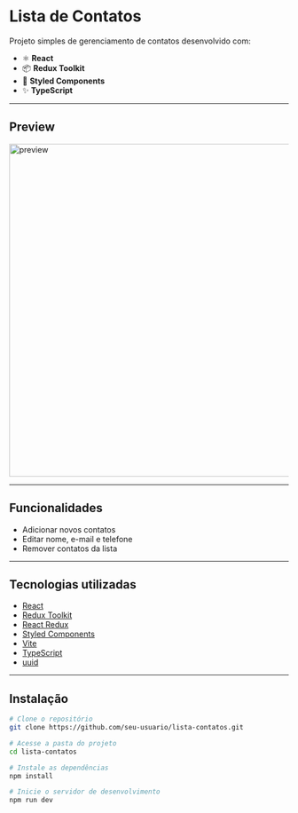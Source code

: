 # Lista de Contatos

Projeto simples de gerenciamento de contatos desenvolvido com:

- ⚛️ **React**
- 📦 **Redux Toolkit**
- 🎨 **Styled Components**
- ✨ **TypeScript**



---

## Preview

<img src="https://user-images.githubusercontent.com/0000000/preview.png" alt="preview" width="600" />

---

## Funcionalidades

- Adicionar novos contatos
- Editar nome, e-mail e telefone
- Remover contatos da lista

---

## Tecnologias utilizadas

- [React](https://reactjs.org/)
- [Redux Toolkit](https://redux-toolkit.js.org/)
- [React Redux](https://react-redux.js.org/)
- [Styled Components](https://styled-components.com/)
- [Vite](https://vitejs.dev/)
- [TypeScript](https://www.typescriptlang.org/)
- [uuid](https://www.npmjs.com/package/uuid)

---

## Instalação

```bash
# Clone o repositório
git clone https://github.com/seu-usuario/lista-contatos.git

# Acesse a pasta do projeto
cd lista-contatos

# Instale as dependências
npm install

# Inicie o servidor de desenvolvimento
npm run dev
